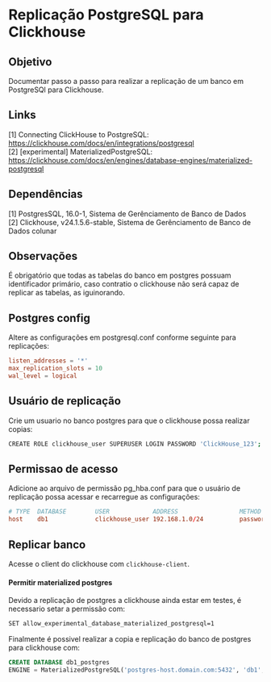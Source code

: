 # Replicação PostgreSQL para Clickhouse

## Objetivo
Documentar passo a passo para realizar a replicação de um banco em PostgreSQl para Clickhouse.

## Links
[1] Connecting ClickHouse to PostgreSQL: https://clickhouse.com/docs/en/integrations/postgresql \
[2] [experimental] MaterializedPostgreSQL: https://clickhouse.com/docs/en/engines/database-engines/materialized-postgresql

## Dependências
[1] PostgresSQL, 16.0-1, Sistema de Gerênciamento de Banco de Dados  \
[2] Clickhouse, v24.1.5.6-stable, Sistema de Gerênciamento de Banco de Dados colunar

## Observações
É obrigatório que todas as tabelas do banco em postgres possuam identificador primário, caso contratio o clickhouse não será capaz de replicar as tabelas, as iguinorando.

## Postgres config
Altere as configurações em postgresql.conf conforme seguinte para replicações:
```conf
listen_addresses = '*'
max_replication_slots = 10
wal_level = logical
```

## Usuário de replicação
Crie um usuario no banco postgres para que o clickhouse possa realizar copias:
```bash
CREATE ROLE clickhouse_user SUPERUSER LOGIN PASSWORD 'ClickHouse_123';
```

## Permissao de acesso
Adicione ao arquivo de permissão pg_hba.conf para que o usuário de replicação possa acessar e recarregue as configurações:
```conf
# TYPE  DATABASE        USER            ADDRESS                 METHOD
host    db1             clickhouse_user 192.168.1.0/24          password
```

## Replicar banco
Acesse o client do clickhouse com `clickhouse-client`.

#### Permitir materialized postgres
Devido a replicação de postgres a clickhouse ainda estar em testes, é necessario setar a permissão com:
```bash
SET allow_experimental_database_materialized_postgresql=1
```

Finalmente é possivel realizar a copia e replicação do banco de postgres para clickhouse com:
```sql
CREATE DATABASE db1_postgres
ENGINE = MaterializedPostgreSQL('postgres-host.domain.com:5432', 'db1', 'clickhouse_user', 'ClickHouse_123') SETTINGS materialized_postgresql_schema = 'public';
```
